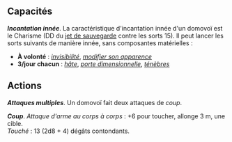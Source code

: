 ## Capacités
_**Incantation innée**_. La caractéristique d'incantation innée d'un domovoï est le Charisme (DD du [jet de sauvegarde](/utiliser-les-caracteristiques/#jets-de-sauvegarde) contre les sorts 15). Il peut lancer les sorts suivants de manière innée, sans composantes matérielles :
* **À volonté** : [_invisibilité_](/grimoire/invisibilite/), [_modifier son apparence_](/grimoire/modifier-son-apparence/)
* **3/jour chacun** : [_hâte_](/grimoire/hate/), [_porte dimensionnelle_](/grimoire/porte-dimensionnelle/), [_ténèbres_](/grimoire/tenebres/)

## Actions
_**Attaques multiples**_. Un domovoï fait deux attaques de _coup_.

_**Coup**_. _Attaque d'arme au corps à corps_ : +6 pour toucher, allonge 3 m, une cible.  
_Touché_ : 13 (2d8 + 4) dégâts contondants.
